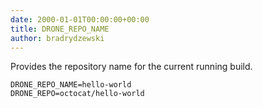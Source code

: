 ```yaml
---
date: 2000-01-01T00:00:00+00:00
title: DRONE_REPO_NAME
author: bradrydzewski
---
```


Provides the repository name for the current running build.

```
DRONE_REPO_NAME=hello-world
DRONE_REPO=octocat/hello-world
```
